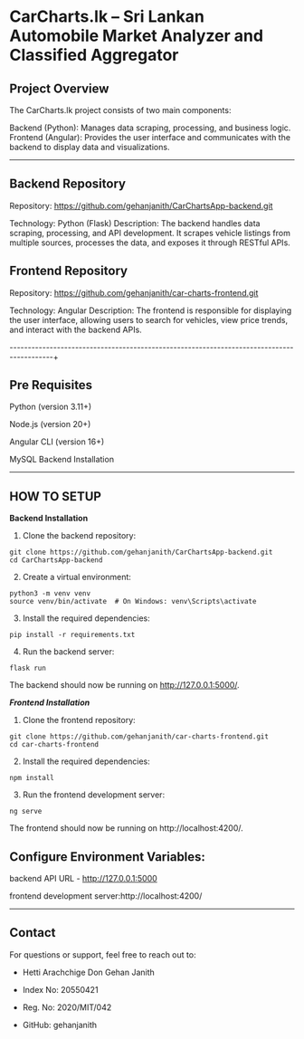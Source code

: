 # CarCharts.lk – Sri Lankan Automobile Market Analyzer and Classified Aggregator


Project Overview
-----------------
The CarCharts.lk project consists of two main components:

Backend (Python): Manages data scraping, processing, and business logic.
Frontend (Angular): Provides the user interface and communicates with the backend to display data and visualizations.

------------------------------------------------------------------------------------------


Backend Repository
--------------------
Repository: https://github.com/gehanjanith/CarChartsApp-backend.git

Technology: Python (Flask)
Description: The backend handles data scraping, processing, and API development. It scrapes vehicle listings from multiple sources, processes the data, and exposes it through RESTful APIs.

Frontend Repository
---------------------
Repository: https://github.com/gehanjanith/car-charts-frontend.git

Technology: Angular
Description: The frontend is responsible for displaying the user interface, allowing users to search for vehicles, view price trends, and interact with the backend APIs.


------------------------------------------------------------------------------------------+


Pre Requisites
--------------
Python (version 3.11+)

Node.js (version 20+)

Angular CLI (version 16+)

MySQL Backend Installation

------------------------------------------------------------------------------------------

HOW TO SETUP
-------------

**Backend Installation**

1. Clone the backend repository:
```
git clone https://github.com/gehanjanith/CarChartsApp-backend.git
cd CarChartsApp-backend
```
2. Create a virtual environment:
```
python3 -m venv venv
source venv/bin/activate  # On Windows: venv\Scripts\activate
```
3. Install the required dependencies:
```
pip install -r requirements.txt
```
4. Run the backend server:
```
flask run
```
The backend should now be running on http://127.0.0.1:5000/.

***Frontend Installation***

1. Clone the frontend repository:
```
git clone https://github.com/gehanjanith/car-charts-frontend.git
cd car-charts-frontend
```
2. Install the required dependencies:
```
npm install
```
3. Run the frontend development server:
```
ng serve
```

The frontend should now be running on http://localhost:4200/.

Configure Environment Variables:
--------------------------------
backend API URL - http://127.0.0.1:5000

frontend development server:http://localhost:4200/

------------------------------------------------------------------------------------------


Contact
--------

For questions or support, feel free to reach out to:

+ Hetti Arachchige Don Gehan Janith

+ Index No: 20550421 

+ Reg. No: 2020/MIT/042

+ GitHub: gehanjanith
